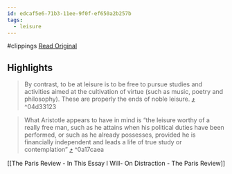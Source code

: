 ```yaml
---
id: edcaf5e6-71b3-11ee-9f0f-ef650a2b257b
tags:
  - leisure
---
```


#clippings
[Read Original](https://archive.blogs.harvard.edu/nobleleisure/aristotle-on-work-vs-leisure)

## Highlights

> By contrast, to be at leisure is to be free to pursue studies and activities aimed at the cultivation of virtue (such as music, poetry and philosophy). These are properly the ends of noble leisure. [⤴️](https://omnivore.app/me/the-noble-leisure-project-aristotle-on-work-vs-leisure-18b5d06d108#04d33123-999d-4398-a02f-275fc2f1b7ca)  ^04d33123

> What Aristotle appears to have in mind is “the leisure worthy of a really free man, such as he attains when his political duties have been performed, or such as he already possesses, provided he is financially independent and leads a life of true study or contemplation” [⤴️](https://omnivore.app/me/the-noble-leisure-project-aristotle-on-work-vs-leisure-18b5d06d108#0a17caea-fb91-4160-8115-d94e48170286)  ^0a17caea

[[The Paris Review - In This Essay I Will- On Distraction - The Paris Review]]